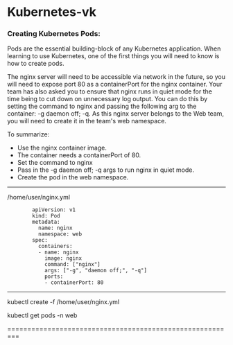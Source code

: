 # Kubernetes-vk

### Creating Kubernetes Pods:

Pods are the essential building-block of any Kubernetes application. When learning to use Kubernetes, one of the first things you will need to know is how to create pods.

The nginx server will need to be accessible via network in the future, so you will need to expose port 80 as a containerPort for the nginx container. Your team has also asked you to ensure that nginx runs in quiet mode for the time being to cut down on unnecessary log output. You can do this by setting the command to nginx and passing the following arg to the container: -g daemon off; -q. As this nginx server belongs to the Web team, you will need to create it in the team's web namespace.

To summarize:

- Use the nginx container image.
- The container needs a containerPort of 80.
- Set the command to nginx
- Pass in the -g daemon off; -q args to run nginx in quiet mode.
- Create the pod in the web namespace.

------------------------------------

/home/user/nginx.yml 


            apiVersion: v1
            kind: Pod
            metadata:
              name: nginx
              namespace: web
            spec:
              containers:
              - name: nginx
                image: nginx
                command: ["nginx"]
                args: ["-g", "daemon off;", "-q"]
                ports:
                - containerPort: 80
    
------------------------------------

kubectl create -f /home/user/nginx.yml

kubectl get pods -n web


=========================================================





